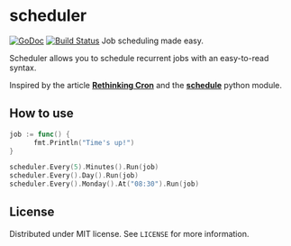 # scheduler
[![GoDoc](https://godoc.org/github.com/carlescere/scheduler?status.svg)](https://godoc.org/github.com/carlescere/scheduler)
[![Build Status](https://travis-ci.org/carlescere/scheduler.svg?branch=master)](https://travis-ci.org/carlescere/scheduler)
Job scheduling made easy.

Scheduler allows you to schedule recurrent jobs with an easy-to-read syntax.

Inspired by the article **[Rethinking Cron](http://adam.heroku.com/past/2010/4/13/rethinking_cron/)** and the **[schedule](https://github.com/dbader/schedule)** python module.

## How to use
```go
job := func() {
      fmt.Println("Time's up!")
}

scheduler.Every(5).Minutes().Run(job)
scheduler.Every().Day().Run(job)
scheduler.Every().Monday().At("08:30").Run(job)
```

## License
Distributed under MIT license. See `LICENSE` for more information.
